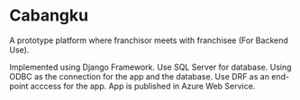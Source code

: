 # Cabangku
A prototype platform where franchisor meets with franchisee (For Backend Use).

Implemented using Django Framework. Use SQL Server for database. Using ODBC as the connection for the app and the database. Use DRF as an end-point acccess for the app. App is published in Azure Web Service.
